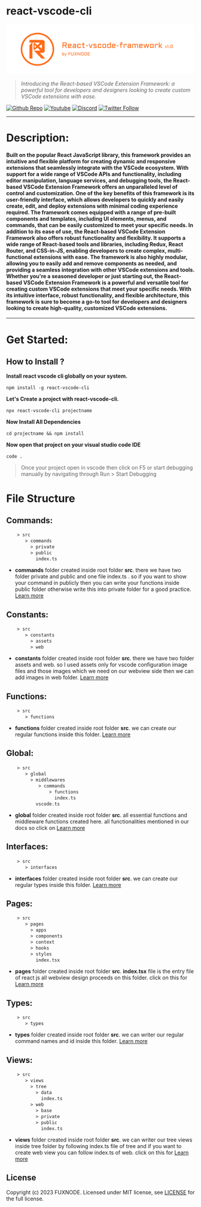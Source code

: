 # react-vscode-cli

![cover](card-intro.png)


> *Introducing the React-based VSCode Extension Framework: a powerful tool for developers and designers looking to create custom VSCode extensions with ease.*

[twitter-shield]: https://img.shields.io/twitter/follow/fuxnode?style=social
[twitter-url]: https://twitter.com/fuxnode
[github-shield]: https://img.shields.io/github/stars/Fux-Node/react-vscode-framework?style=social
[github-url]: https://github.com/Fux-Node/react-vscode-framework.git
[youtube-shield]: https://img.shields.io/youtube/channel/views/UClqkweaAkQhKTJKWDS3Tlnw?style=social
[youtube-url]: https://www.youtube.com/UClqkweaAkQhKTJKWDS3Tlnw
[discord-shield]: https://dcbadge.vercel.app/api/server/hACSzssXYy?style=social
[discord-url]: https://discord.gg/hACSzssXYy

[![Github Repo][github-shield]][github-url]
[![Youtube][youtube-shield]][youtube-url]
[![Discord][discord-shield]][discord-url]
[![Twitter Follow][twitter-shield]][twitter-url]

****

# Description:

#### Built on the popular React JavaScript library, this framework provides an intuitive and flexible platform for creating dynamic and responsive extensions that seamlessly integrate with the VSCode ecosystem. With support for a wide range of VSCode APIs and functionality, including editor manipulation, language services, and debugging tools, the React-based VSCode Extension Framework offers an unparalleled level of control and customization. One of the key benefits of this framework is its user-friendly interface, which allows developers to quickly and easily create, edit, and deploy extensions with minimal coding experience required. The framework comes equipped with a range of pre-built components and templates, including UI elements, menus, and commands, that can be easily customized to meet your specific needs. In addition to its ease of use, the React-based VSCode Extension Framework also offers robust functionality and flexibility. It supports a wide range of React-based tools and libraries, including Redux, React Router, and CSS-in-JS, enabling developers to create complex, multi-functional extensions with ease. The framework is also highly modular, allowing you to easily add and remove components as needed, and providing a seamless integration with other VSCode extensions and tools. Whether you're a seasoned developer or just starting out, the React-based VSCode Extension Framework is a powerful and versatile tool for creating custom VSCode extensions that meet your specific needs. With its intuitive interface, robust functionality, and flexible architecture, this framework is sure to become a go-to tool for developers and designers looking to create high-quality, customized VSCode extensions.
****

# Get Started:

## How to Install ?

**Install react vscode cli globally on your system.**

    npm install -g react-vscode-cli

**Let's Create a project with react-vscode-cli.**

    npx react-vscode-cli projectname

**Now Install All Dependencies**

    cd projectname && npm install

**Now open that project on your visual studio code IDE**

    code .
    
> Once your project open in vscode then click on F5 or start debugging manually by navigating through Run > Start Debugging

# File Structure
## Commands:
        > src
           > commands
             > private
             > public
               index.ts

* **commands** folder created inside root folder **src**. there we have two folder private and public and one file index.ts . so if you want to show your command in publicly then you can write your functions inside public folder otherwise write this into private folder for a good practice. [Learn more](https://fuxnode.com/docs#Commands)

## Constants:
        > src
           > constants
             > assets
             > web

* **constants** folder created inside root folder **src**. there we have two folder assets and web. so I used assets only for vscode configuration image files and those images which we need on our webview side then we can add images in web folder. [Learn more](https://fuxnode.com/docs#Constants)

## Functions:
        > src
           > functions

* **functions** folder created inside root folder **src**. we can create our regular functions inside this folder. [Learn more](https://fuxnode.com/docs#Functions)

## Global:
        > src
           > global
             > middlewares
                > commands
                    > functions
                      index.ts
               vscode.ts

* **global** folder created inside root folder **src**. all essential functions and middleware functions created here. all functionalities mentioned in our docs so click on [Learn more](https://fuxnode.com/docs#Global)

## Interfaces:
        > src
           > interfaces

* **interfaces** folder created inside root folder **src**. we can create our regular types inside this folder. [Learn more](https://fuxnode.com/docs#Interfaces)

## Pages:
        > src
           > pages
             > apps
             > components
             > context
             > hooks
             > styles
               index.tsx

* **pages** folder created inside root folder **src**. **index.tsx** file is the entry file of react js all webview design proceeds on this folder. click on this for [Learn more](https://fuxnode.com/docs#Pages)

## Types:
        > src
           > types

* **types** folder created inside root folder **src**. we can writer our regular command names and id inside this folder. [Learn more](https://fuxnode.com/docs#Types)

## Views:
        > src
           > views
             > tree
               > data
                 index.ts
             > web
               > base
               > private
               > public
                 index.ts

* **views** folder created inside root folder **src**. we can writer our tree views inside tree folder by following index.ts file of tree and if you want to create web view you can follow index.ts of web. click on this for [Learn more](https://fuxnode.com/docs#Views)

## License

Copyright (c) 2023 FUXNODE. Licensed under MIT license, see [LICENSE](LICENSE) for the full license.